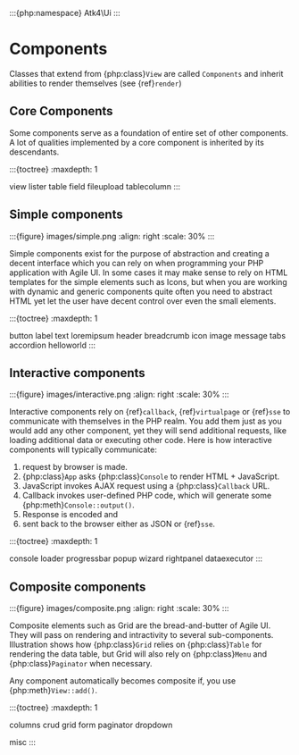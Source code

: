 :::{php:namespace} Atk4\Ui
:::

# Components

Classes that extend from {php:class}`View` are called `Components` and inherit abilities to render themselves (see {ref}`render`)

## Core Components

Some components serve as a foundation of entire set of other components. A lot of qualities implemented by a core component is
inherited by its descendants.

:::{toctree}
:maxdepth: 1

view
lister
table
field
fileupload
tablecolumn
:::

## Simple components

:::{figure} images/simple.png
:align: right
:scale: 30%
:::

Simple components exist for the purpose of abstraction and creating a decent interface which you can rely on when programming your
PHP application with Agile UI. In some cases it may make sense to rely on HTML templates for the simple elements such as Icons,
but when you are working with dynamic and generic components quite often you need to abstract HTML yet let the user have decent
control over even the small elements.

:::{toctree}
:maxdepth: 1

button
label
text
loremipsum
header
breadcrumb
icon
image
message
tabs
accordion
helloworld
:::

## Interactive components

:::{figure} images/interactive.png
:align: right
:scale: 30%
:::

Interactive components rely on {ref}`callback`, {ref}`virtualpage` or {ref}`sse` to communicate with themselves in the PHP realm. You add them
just as you would add any other component, yet they will send additional requests, like loading additional data or executing
other code. Here is how interactive components will typically communicate:

1. request by browser is made.
2. {php:class}`App` asks {php:class}`Console` to render HTML + JavaScript.
3. JavaScript invokes AJAX request using a {php:class}`Callback` URL.
4. Callback invokes user-defined PHP code, which will generate some {php:meth}`Console::output()`.
5. Response is encoded and
6. sent back to the browser either as JSON or {ref}`sse`.

:::{toctree}
:maxdepth: 1

console
loader
progressbar
popup
wizard
rightpanel
dataexecutor
:::

## Composite components

:::{figure} images/composite.png
:align: right
:scale: 30%
:::

Composite elements such as Grid are the bread-and-butter of Agile UI. They will pass on rendering and
intractivity to several sub-components. Illustration shows how {php:class}`Grid` relies on {php:class}`Table` for
rendering the data table, but Grid will also rely on {php:class}`Menu` and {php:class}`Paginator` when necessary.

Any component automatically becomes composite if, you use {php:meth}`View::add()`.

:::{toctree}
:maxdepth: 1

columns
crud
grid
form
paginator
dropdown

misc
:::
